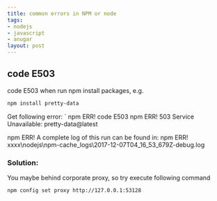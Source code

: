 ```yaml
---
title: common errors in NPM or node
tags:
- nodejs
- javascript
- anugar
layout: post
---
```


## code E503
code E503 when run npm install packages, e.g.

```sh
npm install pretty-data
```
Get following error:
`
npm ERR! code E503
npm ERR! 503 Service Unavailable: pretty-data@latest

npm ERR! A complete log of this run can be found in:
npm ERR!     xxxx\nodejs\npm-cache\_logs\2017-12-07T04_16_53_679Z-debug.log

### Solution:
You maybe behind corporate proxy, so try execute following command 
```sh
npm config set proxy http://127.0.0.1:53128
```
